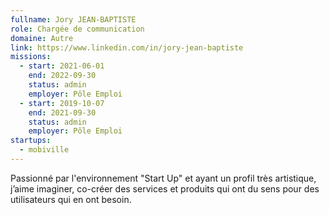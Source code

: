 ```yaml
---
fullname: Jory JEAN-BAPTISTE
role: Chargée de communication
domaine: Autre
link: https://www.linkedin.com/in/jory-jean-baptiste
missions:
  - start: 2021-06-01
    end: 2022-09-30
    status: admin
    employer: Pôle Emploi
  - start: 2019-10-07
    end: 2021-09-30
    status: admin
    employer: Pôle Emploi
startups:
  - mobiville
---
```

Passionné par l'environnement "Start Up" et ayant un profil très artistique, j’aime imaginer, co-créer des services et produits qui ont du sens pour des utilisateurs qui en ont besoin.